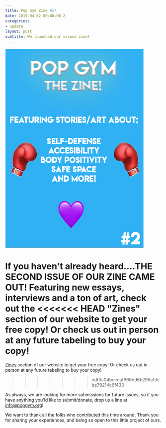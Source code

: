 ```yaml
---
title: Pop Gym Zine #2!
date: 2019-04-02 00:00:00 Z
categories:
- update
layout: post
subtitle: We launched our second zine!
---
```

![Pop Gym Issue #2](/assets/zinecover2.png)

If you haven't already heard....THE SECOND ISSUE OF OUR ZINE CAME OUT! Featuring new essays, interviews and a ton of art, check out the
<<<<<<< HEAD
"Zines" section of our website to get your free copy! Or check us out in person at any future tabeling to buy your copy!
=======
[Zines](/zines.md) section of our website to get your free copy! Or check us out in person at any future tabeling to buy your copy!
>>>>>>> edf0a04beceaf966dd6b295a1dcbe79214c6f433

As always, we are looking for more submissions for future issues, so if you have anything you'ld like to submit/donate, drop us a line at info@popgym.org!

We want to thank all the folks who contributed this time around. Thank you for sharing your experiences, and being so open to this
little project of ours.

